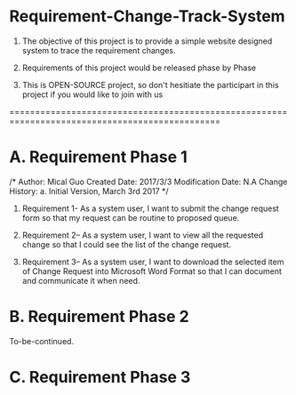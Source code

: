 # Requirement-Change-Track-System

1. The objective of this project is to provide a simple website designed system to trace the requirement changes.

2. Requirements of this project would be released phase by Phase 

3. This is OPEN-SOURCE project, so don't hesitiate the participart in this project if you would like to join with us


===============================================================================================

# A. Requirement Phase 1 

/*
  Author: Mical Guo 
  Created Date: 2017/3/3
  Modification Date: N.A
  Change History: 
      a. Initial Version, March 3rd 2017 
*/

1) Requirement 1- As a system user, I want to submit the change request form so that my request can be routine to proposed queue. 

2) Requirement 2– As a system user, I want to view all the requested change so that I could see the list of the change request. 

3) Requirement 3– As a system user, I want to download the selected item of Change Request into Microsoft Word Format so that I can document and communicate it when need. 


# B. Requirement Phase 2
 
 To-be-continued. 

# C. Requirement Phase 3 
